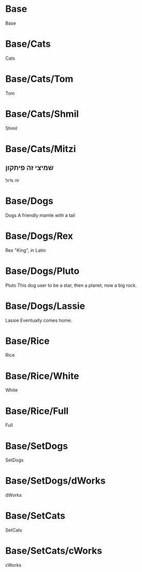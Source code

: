 # Base
Base


# Base/Cats
Cats


# Base/Cats/Tom
Tom


# Base/Cats/Shmil
Shmil


# Base/Cats/Mitzi
שמיצי
זה פיתקון
---
זה גדול


# Base/Dogs
Dogs
A friendly mamle with a tail

# Base/Dogs/Rex
Rex
"King", in Latin

# Base/Dogs/Pluto
Pluto
This dog user to be a star, then a planet, now a big rock.

# Base/Dogs/Lassie
Lassie
Eventually comes home.

# Base/Rice
Rice


# Base/Rice/White
White


# Base/Rice/Full
Full


# Base/SetDogs
SetDogs


# Base/SetDogs/dWorks
dWorks


# Base/SetCats
SetCats


# Base/SetCats/cWorks
cWorks


